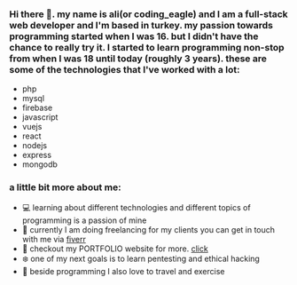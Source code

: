 ### Hi there 👋. my name is ali(or coding_eagle) and I am a full-stack web developer and I'm based in turkey. my passion towards programming started when I was 16. but I didn't have the chance to really try it. I started to learn programming non-stop from when I was 18 until today (roughly 3 years). these are some of the technologies that I've worked with a lot:

- php
- mysql
- firebase
- javascript
- vuejs
- react
- nodejs
- express
- mongodb

### a little bit more about me:
- :computer: learning about different technologies and different topics of programming is a passion of mine
- :iphone: currently I am doing freelancing for my clients you can get in touch with me via [fiverr](https://www.fiverr.com/alifaraji990)
- :boy: checkout my PORTFOLIO website for more. [click](https://alifaraji64.github.io/portfolio)
- :snowflake: one of my next goals is to learn pentesting and ethical hacking
- :runner: beside programming I also love to travel and exercise






